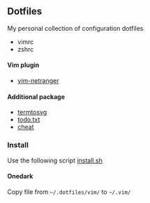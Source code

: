 ## Dotfiles

My personal collection of configuration dotfiles

* vimrc
* zshrc

#### Vim plugin
* [vim-netranger](https://github.com/ipod825/vim-netranger)

#### Additional package
* [termtosvg](https://github.com/nbedos/termtosvg)
* [todo.txt](https://github.com/todotxt/todo.txt-cli)
* [cheat](https://github.com/chrisallenlane/cheat)

### Install
Use the following script [install.sh](https://gist.github.com/fedemengo/585648fe0219fdec7e5561b286c961d4)

#### Onedark
Copy file from `~/.dotfiles/vim/` to `~/.vim/`

